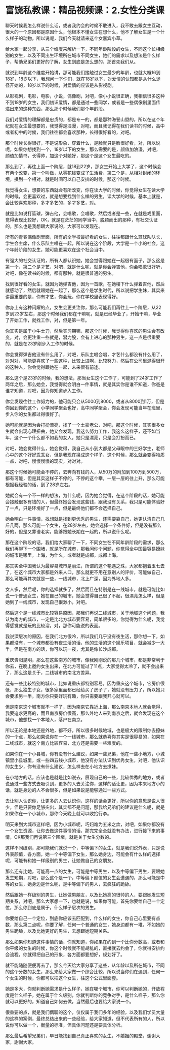 # 富饶私教课：精品视频课：2.女性分类课

聊天时候我怎么样说什么话，或者我约会的时候不敢进入，我不敢去跟女生互动，很大的一个原因都是原因什么，他根本不懂女生在想什么，他不了解女生是一个什么样子的动物，所以说呢，我们今天就请来这个女嘉宾小草。

给大家一起分享，从三个维度来解析一下，不同年龄阶段的女生，不同这个长相级别的女生，以及不同出生环境所在城市不同女生，她们的需求以及想法是什么样子，帮助兄弟们更好的了解，女生到底是怎么想的，那首先我们从。

就说到年龄这个维度开始讲，那可能我们接触过女生最少的年龄，也就大概16到18岁，18岁以下，我想问一下你们，就在18岁以下，对爱情的认知都是从什么途径开始的，18岁以下的时候，对爱情的应该是从影视剧。

从影视剧，电影，电影，小说，偶像剧，对吧，像小小说很正确，我相信很多这种不到18岁的女生，我们初识爱情，都是通过一些同学，或者是一些偶像剧里面传递出来的这种东西，那么那个时候我们那个年龄段。

我们对爱情的理解都是忠贞的，都是专一的，都是那种海誓山盟的，所以在这个年纪就在女生最想要的，我觉得是浪漫，对吧，而且我记得在我们读书的时候，高中或者初中的时候，我们往往都会喜欢那种，长得很好看的，对吧。

那个时候长得很好，不是说形象，穿着什么，是脸就只是脸很好看，对，所以说呢，如果你想找到一个，18岁以下的女生，那么需要的是，颜值加浪漫，对吧，颜值加情书，长得帅，加这个对她好，那这个是这个女生最吃的。

那么到了，再往上面一个阶层，就18到22岁，那女生开始上大学了，这个时候会有两个改变，第一个叫做，从零花钱变成了生活费，第二个是，从相对封闭的环境，换到一个相对，就是时间可以自己安排的时候，那这个时候。

我觉得女生，想要的东西就会有所改变，你在读大学的时候，你觉得女生在读大学的时候，会更喜欢过，就是想要找到什么样的男生，读大学的时候，基本上就是，会比较喜欢那种，多才多艺的，多才多艺，对。

就是比如说打篮球，弹吉他，会唱歌，会唱歌，然后或者是一些，在就是戏里面，觉得表现比较好，OK，就是在茫茫的同学当中，脱颖而出的那种，有社交认证的，那么也是我想跟大家说的，大家可以发现在。

所有的青春偶像剧里面，所有的全学校最好看的女生，往往都跟什么篮球队队长，学生会主席，什么乐队主唱在一起，所以说在这个阶段，大学是一个小的社会，这个年龄阶段的女生，她可能更喜欢在这个社会当中。

有强大的社交认证的，所有人都认识她，她会觉得跟她在一起很有面子，那么这是第一个，第二个是才艺，对吧，就是什么呢，就是你会弹吉他，你会唱歌很好听，对吧，像在读书的时候，都有那种，就是很普通的男生。

找到很好看的女生，就因为她弹吉他，因为一首歌，在她楼下什么弹着吉他，然后就感动了，然后就跟她在一起了，那么这个是学生时代，所以说把学生妹，其实来讲最重要的是，你有才艺，你会玩，你在学校里表现得好。

你身上有这种闪耀的点，女生会更关注你，那么可能我们再往上一个阶层，从22岁到23岁左右，那这个时候我们都在干嘛呢，就是已经毕业了，开始干嘛，毕业了开始工作，就找工作，对，但是第一年。

你其实是属于小牛士刀，然后实习期嘛，那这个时候，我觉得你喜欢的男生会有改变，对，会更注重一些就是，潜力股，会有上进心的那种男生，这一点是很重要的，就是在23岁刚步入工作的时候。

你会觉得弹吉他没有什么用了，对吧，乐队主唱会唱，才艺什么都没有什么用了，对对对，可能更喜欢了一些这种，比较上进啊，比较努力，然后在公司里混得很开的这种人，你会觉得跟她在一起，未来很有前途。

那么这个是23岁的时候，我的想法，那当女生这个工作了，可能到了24岁工作了两年之后，那么她会，我觉得就会明白一件事情，就是其实你是谁不知道，你爸是谁才知道，对吧，因为你知道步入工作。

你会发现往往工作努力的，他可能只会从5000到8000，或者从8000到1万，但是你回到你的这个，小学同学聚会也好，高中同学聚会，你会发现可能当年在班里，步入你的女生都过得很好了。

她可能就是因为会打扮漂亮，找了一个土豪老公，对吧，那这个时候，其实很多女生就会出现心理扭曲，她又会发现，我这么努力工作，我这么这样子，还不如当年，这个一个什么都不如我的女人，她只是漂亮，只是会打扮而已。

对吧，她会觉得什么，她会觉得，我自己从小到大都是父母眼中的三好学生，老师心中的这个好好乖乖女，但是我现在换成这个样子，这个时候，那么就会变得物质一点，对吧，慢慢慢慢的现实，对对对。

那这个时候她可能会不停的，去奔向有钱的人，从50万的附加到100万到500万，都有可能，但是其实这样子不停的，不停的这个攀，一层一层的往上升，那么可能根据我经验的话，到了28岁左右。

她就会有一个不一样的想法，为什么呢，因为她会觉得，在这个阶段的话，她可能会接触很多有钱的人，但最终她会发现这些钱，跟我没有关系，我只是可能体验好了一点，只是环境好了一点，但是最终他们都不会选择自己。

她会明白一件事情，找想就是找到更优秀的男生，还需要靠自己，她更认清自己几斤几两，那么可能一个女生，在28岁左右，她会选择一个条件好，但是没有那么好的，但是又靠谱老实，能够跟她长期在一起的，所以说什么呢。

那在这个阶段的话，我们给大家聊了一下，不同女生在不同年龄阶段的需求，那么我们再聊下一个围堵，就是所在城市，那我问你个问题，你觉得全中国最容易撩妹的城市是哪里，上海，为什么，或者就是成都，成都上海。

那其实全中国我认为最容易城市是丽江，所谓的这个艳遇之珠，大家都抱着玉七去了，在这个城市大家都是外来人口，那么就更不用在意别人的评价，可能做自己，那么可能再其次就是一些，一线城市，北上广深，因为外地人多。

女人多，然后呢，你的选择就多了，然后而且在特别是在一线城市，就是可能比如说一个普通女生，她在自己的城市，她会觉得自己很了不起，很漂亮怎么样，但是她到了一线城市，发现自己很渺小，对吧。

然后这个是一线城市比较容易原因，那我们再说二线城市，关于地域这个问题，我认为南方的城市，一定是比北方城市要容易，简单很多的，你觉得为什么呢，我觉得感觉就是玩的比较溜，对，那你可能说的表面。

我说深层次的原因，在我们北方很冷，所以我们几乎没有夜生活，那你想一下，如果都没有，一个城市都没有夜生活的话，他的生活的这个娱乐项目，就会减少一大半，但是在南方的话，你可以玩一夜，尤其是像长沙成都。

重庆贵阳昆明，那么在这些南方的城市，像我刚刚说的那几个城市，都是非常利于你去，在晚上邀约女生出来，在北方可能过了11点，大家觉得太冷了，就不会出来了，那么这是关于，二线城市的南北方差异。

还有一些比较特别的城市，比如说重庆都特别容易，因为重庆这个城市，它房价很低，那么独生子女，很多家里面都已经给买了房子了，她就没有压力了，所以她只会要求另一半，南方你只要好玩有趣，你只需要跟我开心就可以。

但是南京这个城市就不一样了，因为南京它靠近上海，那么南京本地人就会觉得，我要追求更高的，而且南京房价很高，那么外地人来到南京之后，就会发现在这个城市，他想找一个本地人，落户在南京。

所以无论是本地还是外地，都不好，所以很多时候地域，也是极大的限制你去撩妹的一个点，那么如果说你在一个一线城市，那么就恭喜你其实是很容易的，如果在二线城市，就这个南方比较容易，北方还是需要一些难度的。

如果你在一个小县城，你有没有什么建议，如果一些兄弟，他在一些小地方，小城镇里小县城里，或一些四五线小城市，他没有办法认识到优秀女生，对吧，他认识的女生少，你有没有什么建议，怎么样去在小地方去撩妹。

在小地方的话，应该也是就是比如说去，展现自己的一些，比较优秀的地方，或者说通过一些方式去吸引到，更多的人去关注你，这样的话让更，因为本来地方小的话，就是身边的人不会很多，但是如果说是能够通过一些方式。

去让别人认识你，让更多的人去认识你，这样的话会更好，所以你的意思是说人很少，但是只要你足够突出，其实都不是问题，那我给兄弟们的建议是什么呢，就是如果你在一个小城市，那你今天晚上就可以收拾行李。

明天来到大城市这样吧，因为小城市呢，巧妇难为五米之炊，对吧，如果你都没有一个女生资源，让你去做这件事情的话，那完完全全就没有办法，进行接下来的事情，OK那我们再说第三个围堵，就是关于女生分数的。

这样不同级别，那可能我们就说一个，中等偏下的女生，就是我们说外表，只是说外表颜值，各方面，她一个中等偏下女生，那么她身边，可能会有什么样的选择呢，可能有和她一样级别的男生，让她做自己的女朋友。

那么还有比她，可能高一点的女生，可能是中等男生，以及中等偏下男生，要跟她发生短期，对吧，那么这个是一个，中等偏下颜值的女生会遭遇的，那么可能是中等的女生，她身边是什么呢，是中等偏下的男人，去疯狂的跪舔。

然后跟她一样级别的男生，让她做男朋友，以及比她高的很帅的人，要跟她发生短期关系，对吧，那么大家想一下，也就是说，如果你可能，首先你要给自己一个定位，那么你到底是属于，什么样子层次的男生。

你要给自己一个定位，到底你应该去匹配到，什么样的女生，你自己心里要有点数，那么第二点呢，你要了解，任何一个普通的女生，她身边都有一堆，不如她的男生跪舔，以及比她更好的男生，去想跟她短期关系。

那么如果你知道这件事情的话，你就知道，你如果在约到一个比你分数高，或者和你平级的女生的时候，你这个时候就不能胡乱的，直接就去约会了，你就得安排约会流程，你就得把自己的形象，各方面都要想好，规划好了。

就不能随随便便再去了，那么今天给大家分享了这些，从年龄以及所在城市，不同的这个分数的女生，那么来给大家做一个综合比较，所以说当你们在遇到，任何一个女生的时候，你都可以把这个女生，往这个公式里面套。

她是多大，你就判断她需求是什么样子，她在哪个城市，你可以判断她的，开放程度是什么样子，她在属于什么级别，你就判断你的竞争对手，是什么样子，那么你就可以更好的，知道自己如何去做，当然最后也要给大家说一个。

很重要的点，就是我们俩聊的这个，仅仅属于我们多年的经验，以及我们学员大量的这样的案例，最终总结出来的一些经验，给大家知道，但不代表所有的人，所以说你可以做一个，衡量的标准，但具体问题还是要具体分析。

那么最后希望兄弟们，早日能找到自己真正喜欢的女生，不婚姻的殿堂，谢谢大家，謝謝大家。